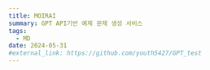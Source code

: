 ```yaml
---
title: MOIRAI
summary: GPT API기반 예제 문제 생성 서비스
tags:
  - MD
date: 2024-05-31
#external_link: https://github.com/youth5427/GPT_test
---
```

